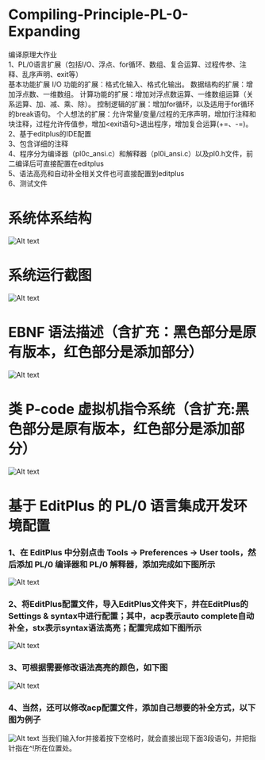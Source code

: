 # Compiling-Principle-PL-0-Expanding
编译原理大作业  
1、PL/0语言扩展（包括I/O、浮点、for循环、数组、复合运算、过程传参、注释、乱序声明、exit等）  
基本功能扩展
  I/O 功能的扩展：格式化输入、格式化输出。
  数据结构的扩展：增加浮点数、一维数组。
  计算功能的扩展：增加对浮点数运算、一维数组运算（关系运算、加、减、乘、除）。
  控制逻辑的扩展：增加for循环，以及适用于for循环的break语句。
  个人想法的扩展：允许常量/变量/过程的无序声明，增加行注释和块注释，过程允许传值参，增加<exit语句>退出程序，增加复合运算(+=、-=)。
2、基于editplus的IDE配置  
3、包含详细的注释  
4、程序分为编译器（pl0c_ansi.c）和解释器（pl0i_ansi.c）以及pl0.h文件，前二编译后可直接配置在editplus  
5、语法高亮和自动补全相关文件也可直接配置到editplus  
6、测试文件

# 系统体系结构
![Alt text](https://github.com/leaving-voider/Compiling-Principle-PL0-Expanding/blob/master/ScreenShot/architecture.png)

# 系统运行截图
![Alt text](https://github.com/leaving-voider/Compiling-Principle-PL0-Expanding/blob/master/ScreenShot/systemDisplay.png)

# EBNF 语法描述（含扩充：黑色部分是原有版本，红色部分是添加部分）
![Alt text](https://github.com/leaving-voider/Compiling-Principle-PL0-Expanding/blob/master/ScreenShot/EBNF.png)

# 类 P-code 虚拟机指令系统（含扩充:黑色部分是原有版本，红色部分是添加部分）
![Alt text](https://github.com/leaving-voider/Compiling-Principle-PL0-Expanding/blob/master/ScreenShot/P-code.png)

# 基于 EditPlus 的 PL/0 语言集成开发环境配置
### 1、在 EditPlus 中分别点击 Tools -> Preferences -> User tools，然后添加 PL/0 编译器和 PL/0 解释器，添加完成如下图所示
![Alt text](https://github.com/leaving-voider/Compiling-Principle-PL0-Expanding/blob/master/ScreenShot/%E5%9B%BE%E7%89%871.png)

### 2、将EditPlus配置文件，导入EditPlus文件夹下，并在EditPlus的Settings & syntax中进行配置；其中，acp表示auto complete自动补全，stx表示syntax语法高亮；配置完成如下图所示
![Alt text](https://github.com/leaving-voider/Compiling-Principle-PL0-Expanding/blob/master/ScreenShot/%E5%9B%BE%E7%89%872.png)

### 3、可根据需要修改语法高亮的颜色，如下图
![Alt text](https://github.com/leaving-voider/Compiling-Principle-PL0-Expanding/blob/master/ScreenShot/%E5%9B%BE%E7%89%873.png)

### 4、当然，还可以修改acp配置文件，添加自己想要的补全方式，以下图为例子
![Alt text](https://github.com/leaving-voider/Compiling-Principle-PL0-Expanding/blob/master/ScreenShot/%E5%9B%BE%E7%89%874.png)
当我们输入for并接着按下空格时，就会直接出现下面3段语句，并把指针指在^!所在位置处。
